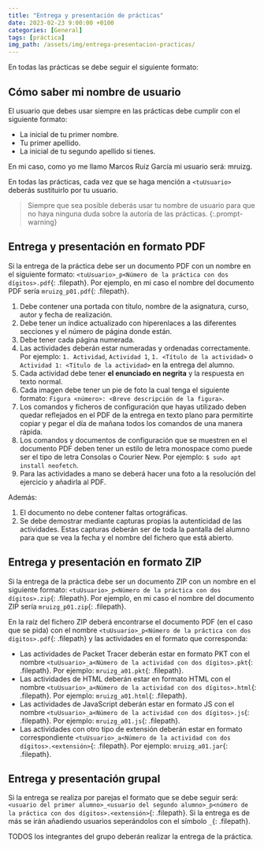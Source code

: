 ```yaml
---
title: "Entrega y presentación de prácticas"
date: 2023-02-23 9:00:00 +0100
categories: [General]
tags: [práctica]
img_path: /assets/img/entrega-presentacion-practicas/
---
```


En todas las prácticas se debe seguir el siguiente formato:

## Cómo saber mi nombre de usuario

El usuario que debes usar siempre en las prácticas debe cumplir con el siguiente formato:

- La inicial de tu primer nombre.
- Tu primer apellido.
- La inicial de tu segundo apellido si tienes.

En mi caso, como yo me llamo Marcos Ruiz García mi usuario será: mruizg.

En todas las prácticas, cada vez que se haga mención a `<tuUsuario>` deberás sustituirlo por tu usuario.

> Siempre que sea posible deberás usar tu nombre de usuario para que no haya ninguna duda sobre la autoría de las prácticas.
{:.prompt-warning}

## Entrega y presentación en formato PDF

Si la entrega de la práctica debe ser un documento PDF con un nombre en el siguiente formato: `<tuUsuario>_p<Número de la práctica con dos dígitos>.pdf`{: .filepath}. Por ejemplo, en mi caso el nombre del documento PDF sería `mruizg_p01.pdf`{: .filepath}.

1. Debe contener una portada con título, nombre de la asignatura, curso, autor y fecha de realización.
1. Debe tener un índice actualizado con hiperenlaces a las diferentes secciones y el número de página donde están.
1. Debe tener cada página numerada.
1. Las actividades deberán estar numeradas y ordenadas correctamente. Por ejemplo: `1. Actividad`, `Actividad 1`, `1. <Título de la actividad>` o `Actividad 1: <Título de la actividad>` en la entrega del alumno.
1. Cada actividad debe tener **el enunciado en negrita** y la respuesta en texto normal.
1. Cada imagen debe tener un pie de foto la cual tenga el siguiente formato: `Figura <número>: <Breve descripción de la figura>`.
1. Los comandos y ficheros de configuración que hayas utilizado deben quedar reflejados en el PDF de la entrega en texto plano para permitirte copiar y pegar el día de mañana todos los comandos de una manera rápida.
1. Los comandos y documentos de configuración que se muestren en el documento PDF deben tener un estilo de letra monospace como puede ser el tipo de letra Consolas o Courier New. Por ejemplo: `$ sudo apt install neofetch`.
1. Para las actividades a mano se deberá hacer una foto a la resolución del ejercicio y añadirla al PDF.

Además:

1. El documento no debe contener faltas ortográficas.
1. Se debe demostrar mediante capturas propias la autenticidad de las actividades. Estas capturas deberán ser de toda la pantalla del alumno para que se vea la fecha y el nombre del fichero que está abierto.

## Entrega y presentación en formato ZIP

Si la entrega de la práctica debe ser un documento ZIP con un nombre en el siguiente formato: `<tuUsuario>_p<Número de la práctica con dos dígitos>.zip`{: .filepath}. Por ejemplo, en mi caso el nombre del documento ZIP sería `mruizg_p01.zip`{: .filepath}.

En la raíz del fichero ZIP deberá encontrarse el documento PDF (en el caso que se pida) con el nombre `<tuUsuario>_p<Número de la práctica con dos dígitos>.pdf`{: .filepath} y las actividades en el formato que corresponda:

- Las actividades de Packet Tracer deberán estar en formato PKT con el nombre `<tuUsuario>_a<Número de la actividad con dos dígitos>.pkt`{: .filepath}. Por ejemplo: `mruizg_a01.pkt`{: .filepath}.
- Las actividades de HTML deberán estar en formato HTML con el nombre `<tuUsuario>_a<Número de la actividad con dos dígitos>.html`{: .filepath}. Por ejemplo: `mruizg_a01.html`{: .filepath}.
- Las actividades de JavaScript deberán estar en formato JS con el nombre `<tuUsuario>_a<Número de la actividad con dos dígitos>.js`{: .filepath}. Por ejemplo: `mruizg_a01.js`{: .filepath}.
- Las actividades con otro tipo de extensión deberán estar en formato correspondiente `<tuUsuario>_a<Número de la actividad con dos dígitos>.<extensión>`{: .filepath}. Por ejemplo: `mruizg_a01.jar`{: .filepath}.

## Entrega y presentación grupal

Si la entrega se realiza por parejas el formato que se debe seguir será: `<usuario del primer alumno>_<usuario del segundo alumno>_p<número de la práctica con dos dígitos>.<extensión>`{: .filepath}. Si la entrega es de más se irán añadiendo usuarios seperándolos con el símbolo `_`{: .filepath}.

TODOS los integrantes del grupo deberán realizar la entrega de la práctica.
